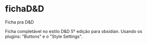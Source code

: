 # fichaD&D
Ficha pra D&amp;D

Ficha completável no estilo D&D 5° edição para obsidian. Usando os plugins: "Buttons" e o "Style Settings".
